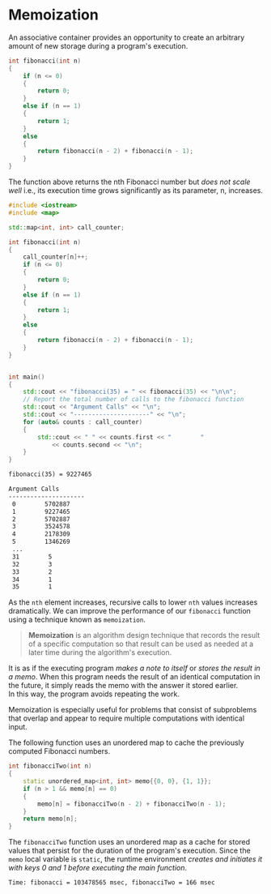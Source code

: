 # Memoization
An associative container provides an opportunity to create an arbitrary amount of 
new storage during a program's execution.

```cpp
int fibonacci(int n)
{
	if (n <= 0)
	{
		return 0;
	}
	else if (n == 1)
	{
		return 1;
	}
	else
	{
		return fibonacci(n - 2) + fibonacci(n - 1);
	}
}
```
The function above returns the nth Fibonacci number but _does not scale well_ 
i.e., its execution time grows significantly as its parameter, n, increases.

```cpp
#include <iostream>
#include <map>

std::map<int, int> call_counter;

int fibonacci(int n)
{
	call_counter[n]++;
	if (n <= 0)
	{
		return 0;
	}
	else if (n == 1)
	{
		return 1;
	}
	else
	{
		return fibonacci(n - 2) + fibonacci(n - 1);
	}
}


int main()
{
	std::cout << "fibonacci(35) = " << fibonacci(35) << "\n\n";
	// Report the total number of calls to the fibonacci function
	std::cout << "Argument Calls" << "\n";
	std::cout << "---------------------" << "\n";
	for (auto& counts : call_counter)
	{
		std::cout << " " << counts.first << "        " 
			<< counts.second << "\n";
	}
}
```
```txt
fibonacci(35) = 9227465

Argument Calls
---------------------
 0        5702887
 1        9227465
 2        5702887
 3        3524578
 4        2178309
 5        1346269
 ...
 31        5
 32        3
 33        2
 34        1
 35        1
```
As the `nth` element increases, recursive calls to lower `nth` values increases 
dramatically. We can improve the performance of our `fibonacci` function using a 
technique known as `memoization`.
> __Memoization__ is an algorithm design technique that records the result of a 
specific computation so that result can be used as needed at a later time during 
the algorithm's execution.

It is as if the executing program _makes a note to itself_ or _stores the result 
in a memo_. When this program needs the result of an identical computation in the 
future, it simply reads the memo with the answer it stored earlier.  
In this way, the program avoids repeating the work. 

Memoization is especially useful for problems that consist of subproblems that 
overlap and appear to require multiple computations with identical input.

The following function uses an unordered map to cache the previously computed 
Fibonacci numbers.
```cpp
int fibonacciTwo(int n)
{
	static unordered_map<int, int> memo{{0, 0}, {1, 1}};
	if (n > 1 && memo[n] == 0)
	{
		memo[n] = fibonacciTwo(n - 2) + fibonacciTwo(n - 1);
	}
	return memo[n];
}
```
The `fibonacciTwo` function uses an unordered map as a cache for stored values 
that persist for the duration of the program's execution. Since the `memo` local 
variable is `static`, the runtime environment _creates and initiates it with keys 
0 and 1 before executing the main function_.
```txt
Time: fibonacci = 103478565 msec, fibonacciTwo = 166 msec
```
